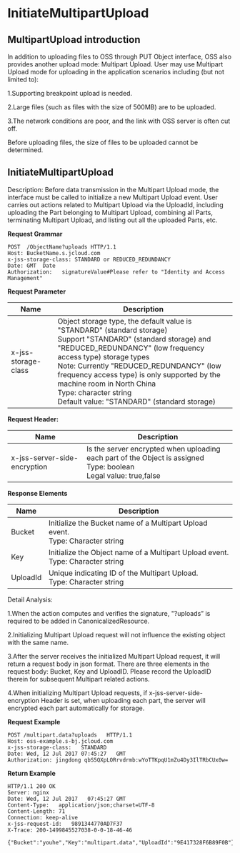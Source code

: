 # InitiateMultipartUpload

## MultipartUpload introduction

In addition to uploading files to OSS through PUT Object interface, OSS also provides another upload mode: Multipart Upload. User may use Multipart Upload mode for uploading in the application scenarios including (but not limited to):

1.Supporting breakpoint upload is needed.

2.Large files (such as files with the size of 500MB) are to be uploaded.

3.The network conditions are poor, and the link with OSS server is often cut off.

Before uploading files, the size of files to be uploaded cannot be determined.

## InitiateMultipartUpload             

Description: Before data transmission in the Multipart Upload mode, the interface must be called to initialize a new Multipart Upload event. User carries out actions related to Multipart Upload via the UploadId, including uploading the Part belonging to Multipart Upload, combining all Parts, terminating Multipart Upload, and listing out all the uploaded Parts, etc.

**Request Grammar**

```
POST  /ObjectName?uploads HTTP/1.1
Host: BucketName.s.jcloud.com
x-jss-storage-class: STANDARD or REDUCED_REDUNDANCY       
Date: GMT  Date     
Authorization:   signatureValue#Please refer to "Identity and Access Management"     
```

**Request Parameter**

|Name|Description|
|-|-|
|x-jss-storage-class|Object storage type, the default value is "STANDARD" (standard storage)<br>Support "STANDARD" (standard storage) and "REDUCED_REDUNDANCY" (low frequency access type) storage types<br>Note: Currently "REDUCED_REDUNDANCY" (low frequency access type) is only supported by the machine room in North China<br>Type: character string<br>Default value: "STANDARD" (standard storage)|

**Request Header:**

|Name|Description|
|-|-|
|x-jss-server-side-encryption|Is the server encrypted when uploading each part of the Object is assigned<br>Type: boolean<br>Legal value: true,false|

**Response Elements**

|Name|Description|
|-|-|
|Bucket|Initialize the Bucket name of a Multipart Upload event. <br>Type: Character string|
|Key|Initialize the Object name of a Multipart Upload event. <br>Type: Character string|
|UploadId|Unique indicating ID of the Multipart Upload. <br>Type: Character string| 

Detail Analysis:

1.When the action computes and verifies the signature, "?uploads” is required to be added in CanonicalizedResource.

2.Initializing Multipart Upload request will not influence the existing object with the same name.

3.After the server receives the initialized Multipart Upload request, it will return a request body in json format. There are three elements in the request body: Bucket, Key and UploadID. Please record the UploadID therein for subsequent Multipart related actions.

4.When initializing Multipart Upload requests, if x-jss-server-side-encryption Header is set, when uploading each part, the server will encrypted each part automatically for storage.

**Request Example**

```
POST /multipart.data?uploads   HTTP/1.1
Host: oss-example.s-bj.jcloud.com
x-jss-storage-class:   STANDARD      
Date: Wed, 12 Jul 2017 07:45:27   GMT  
Authorization: jingdong qbS5QXpLORrvdrmb:wYoTTKpqU1mZu4Dy3IlTRbCUx0w=   
```

**Return Example**

```
HTTP/1.1 200 OK
Server: nginx
Date: Wed, 12 Jul 2017   07:45:27 GMT
Content-Type:   application/json;charset=UTF-8
Content-Length: 71
Connection: keep-alive
x-jss-request-id:   9891344770AD7F37
X-Trace: 200-1499845527038-0-0-18-46-46
 
{"Bucket":"youhe","Key":"multipart.data","UploadId":"9E417328F6B89F0B"}
```
